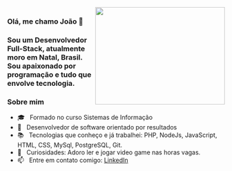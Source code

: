 <img align="right" width="300" height="225" src="https://i2.wp.com/allhtaccess.info/wp-content/uploads/2018/03/programming.gif?fit=1281%2C716&ssl=1" />

### **Olá, me chamo João 👋**
### Sou um Desenvolvedor Full-Stack, atualmente moro em Natal, Brasil. Sou apaixonado por programação e tudo que envolve tecnologia. 

### Sobre mim
- 🎓 &nbsp; Formado no curso Sistemas de Informação
- 🧐 &nbsp; Desenvolvedor de software orientado por resultados
- 📚 &nbsp; Tecnologias que conheço e já trabalhei: PHP, NodeJs, JavaScript, HTML, CSS, MySql, PostgreSQL, Git.
- 🎯 &nbsp; Curiosidades: Adoro ler e jogar video game nas horas vagas.
- 📫 &nbsp; Entre em contato comigo: [LinkedIn](https://www.linkedin.com/in/jo%C3%A3o-amador/)
